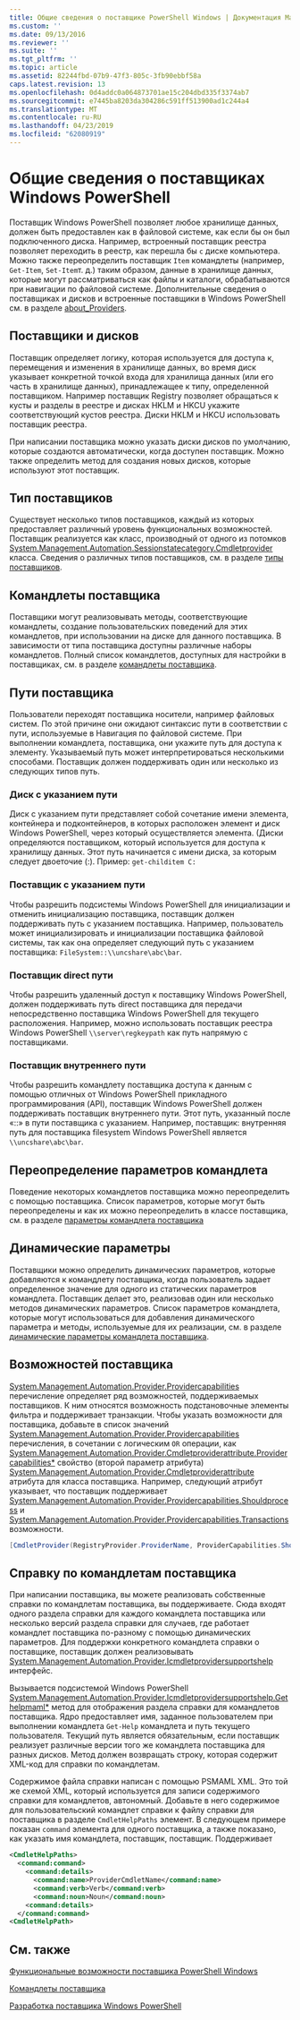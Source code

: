 ```yaml
---
title: Общие сведения о поставщике PowerShell Windows | Документация Майкрософт
ms.custom: ''
ms.date: 09/13/2016
ms.reviewer: ''
ms.suite: ''
ms.tgt_pltfrm: ''
ms.topic: article
ms.assetid: 82244fbd-07b9-47f3-805c-3fb90ebbf58a
caps.latest.revision: 13
ms.openlocfilehash: 0d4addc0a064873701ae15c204dbd335f3374ab7
ms.sourcegitcommit: e7445ba8203da304286c591ff513900ad1c244a4
ms.translationtype: MT
ms.contentlocale: ru-RU
ms.lasthandoff: 04/23/2019
ms.locfileid: "62080919"
---
```

# <a name="windows-powershell-provider-overview"></a>Общие сведения о поставщиках Windows PowerShell

Поставщик Windows PowerShell позволяет любое хранилище данных, должен быть предоставлен как в файловой системе, как если бы он был подключенного диска. Например, встроенный поставщик реестра позволяет переходить в реестр, как перешла бы `c` диске компьютера. Можно также переопределить поставщик `Item` командлеты (например, `Get-Item`, `Set-Item`т. д.) таким образом, данные в хранилище данных, которые могут рассматриваться как файлы и каталоги, обрабатываются при навигации по файловой системе. Дополнительные сведения о поставщиках и дисков и встроенные поставщики в Windows PowerShell см. в разделе [about_Providers](/powershell/module/microsoft.powershell.core/about/about_providers).

## <a name="providers-and-drives"></a>Поставщики и дисков

Поставщик определяет логику, которая используется для доступа к, перемещения и изменения в хранилище данных, во время диск указывает конкретной точкой входа для хранилища данных (или его часть в хранилище данных), принадлежащее к типу, определенной поставщиком. Например поставщик Registry позволяет обращаться к кусты и разделы в реестре и дисках HKLM и HKCU укажите соответствующий кустов реестра. Диски HKLM и HKCU использовать поставщик реестра.

При написании поставщика можно указать диски дисков по умолчанию, которые создаются автоматически, когда доступен поставщик. Можно также определить метод для создания новых дисков, которые используют этот поставщик.

## <a name="type-of-providers"></a>Тип поставщиков

Существует несколько типов поставщиков, каждый из которых предоставляет различный уровень функциональных возможностей. Поставщик реализуется как класс, производный от одного из потомков [System.Management.Automation.Sessionstatecategory.Cmdletprovider](/dotnet/api/System.Management.Automation.SessionStateCategory.CmdletProvider) класса. Сведения о различных типов поставщиков, см. в разделе [типы поставщиков](./provider-types.md).

## <a name="provider-cmdlets"></a>Командлеты поставщика

Поставщики могут реализовывать методы, соответствующие командлеты, создание пользовательских поведений для этих командлетов, при использовании на диске для данного поставщика. В зависимости от типа поставщика доступны различные наборы командлетов. Полный список командлетов, доступных для настройки в поставщиках, см. в разделе [командлеты поставщика](./provider-cmdlets.md).

## <a name="provider-paths"></a>Пути поставщика

Пользователи переходят поставщика носители, например файловых систем. По этой причине они ожидают синтаксис пути в соответствии с пути, используемые в Навигация по файловой системе. При выполнении командлета, поставщика, они укажите путь для доступа к элементу. Указываемый путь может интерпретироваться несколькими способами. Поставщик должен поддерживать один или несколько из следующих типов путь.

### <a name="drive-qualified-paths"></a>Диск с указанием пути

Диск с указанием пути представляет собой сочетание имени элемента, контейнера и подконтейнеров, в которых расположен элемент и диск Windows PowerShell, через который осуществляется элемента. (Диски определяются поставщиком, который используется для доступа к хранилищу данных. Этот путь начинается с имени диска, за которым следует двоеточие (:). Пример: `get-childitem C:`

### <a name="provider-qualified-paths"></a>Поставщик с указанием пути

Чтобы разрешить подсистемы Windows PowerShell для инициализации и отменить инициализацию поставщика, поставщик должен поддерживать путь с указанием поставщика. Например, пользователь может инициализировать и инициализации поставщика файловой системы, так как она определяет следующий путь с указанием поставщика: `FileSystem::\\uncshare\abc\bar`.

### <a name="provider-direct-paths"></a>Поставщик direct пути

Чтобы разрешить удаленный доступ к поставщику Windows PowerShell, должен поддерживать путь direct поставщика для передачи непосредственно поставщика Windows PowerShell для текущего расположения. Например, можно использовать поставщик реестра Windows PowerShell `\\server\regkeypath` как путь напрямую с поставщиками.

### <a name="provider-internal-paths"></a>Поставщик внутреннего пути

Чтобы разрешить командлету поставщика доступа к данным с помощью отличных от Windows PowerShell прикладного программирования (API), поставщик Windows PowerShell должен поддерживать поставщик внутреннего пути. Этот путь, указанный после «::» в пути поставщика с указанием. Например, поставщик: внутренняя путь для поставщика filesystem Windows PowerShell является `\\uncshare\abc\bar`.

## <a name="overriding-cmdlet-parameters"></a>Переопределение параметров командлета

Поведение некоторых командлетов поставщика можно переопределить с помощью поставщика. Список параметров, которые могут быть переопределены и как их можно переопределить в классе поставщика, см. в разделе [параметры командлета поставщика](./provider-cmdlet-parameters.md)

## <a name="dynamic-parameters"></a>Динамические параметры

Поставщики можно определить динамических параметров, которые добавляются к командлету поставщика, когда пользователь задает определенное значение для одного из статических параметров командлета. Поставщик делает это, реализовав один или несколько методов динамических параметров. Список параметров командлета, которые могут использоваться для добавления динамического параметра и методы, используемые для их реализации, см. в разделе [динамические параметры командлета поставщика](./provider-cmdlet-dynamic-parameters.md).

## <a name="provider-capabilities"></a>Возможностей поставщика

[System.Management.Automation.Provider.Providercapabilities](/dotnet/api/System.Management.Automation.Provider.ProviderCapabilities) перечисление определяет ряд возможностей, поддерживаемых поставщиков. К ним относятся возможность подстановочные элементы фильтра и поддерживает транзакции. Чтобы указать возможности для поставщика, добавьте в список значений [System.Management.Automation.Provider.Providercapabilities](/dotnet/api/System.Management.Automation.Provider.ProviderCapabilities) перечисления, в сочетании с логическим `OR` операции, как [ System.Management.Automation.Provider.Cmdletproviderattribute.Providercapabilities*](/dotnet/api/System.Management.Automation.Provider.CmdletProviderAttribute.ProviderCapabilities) свойство (второй параметр атрибута) [System.Management.Automation.Provider.Cmdletproviderattribute ](/dotnet/api/System.Management.Automation.Provider.CmdletProviderAttribute) атрибута для класса поставщика. Например, следующий атрибут указывает, что поставщик поддерживает [System.Management.Automation.Provider.Providercapabilities.Shouldprocess](/dotnet/api/System.Management.Automation.Provider.ProviderCapabilities.ShouldProcess) и [ System.Management.Automation.Provider.Providercapabilities.Transactions](/dotnet/api/System.Management.Automation.Provider.ProviderCapabilities.Transactions) возможности.

```csharp
[CmdletProvider(RegistryProvider.ProviderName, ProviderCapabilities.ShouldProcess | ProviderCapabilities.Transactions)]

```

## <a name="provider-cmdlet-help"></a>Справку по командлетам поставщика

При написании поставщика, вы можете реализовать собственные справки по командлетам поставщика, вы поддерживаете. Сюда входят одного раздела справки для каждого командлета поставщика или несколько версий раздела справки для случаев, где работает командлет поставщика по-разному с помощью динамических параметров. Для поддержки конкретного командлета справки о поставщике, поставщик должен реализовывать [System.Management.Automation.Provider.Icmdletprovidersupportshelp](/dotnet/api/System.Management.Automation.Provider.ICmdletProviderSupportsHelp) интерфейс.

Вызывается подсистемой Windows PowerShell [System.Management.Automation.Provider.Icmdletprovidersupportshelp.Gethelpmaml*](/dotnet/api/System.Management.Automation.Provider.ICmdletProviderSupportsHelp.GetHelpMaml) метод для отображения раздела справки для командлетов поставщика. Ядро предоставляет имя, заданное пользователем при выполнении командлета `Get-Help` командлета и путь текущего пользователя. Текущий путь является обязательным, если поставщик реализует различные версии того же командлета поставщика для разных дисков. Метод должен возвращать строку, которая содержит XML-код для справки по командлетам.

Содержимое файла справки написан с помощью PSMAML XML. Это той же схемой XML, который используется для записи содержимого справки для командлетов, автономный. Добавьте в него содержимое для пользовательский командлет справки к файлу справки для поставщика в разделе `CmdletHelpPaths` элемент. В следующем примере показан `command` элемента для одного поставщика, а также показано, как указать имя командлета, поставщик, поставщик. Поддерживает

```xml
<CmdletHelpPaths>
  <command:command>
    <command:details>
      <command:name>ProviderCmdletName</command:name>
      <command:verb>Verb</command:verb>
      <command:noun>Noun</command:noun>
    <command:details>
  </command:command>
<CmdletHelpPath>
```

## <a name="see-also"></a>См. также

[Функциональные возможности поставщика PowerShell Windows](./provider-types.md)

[Командлеты поставщика](./provider-cmdlets.md)

[Разработка поставщика Windows PowerShell](./writing-a-windows-powershell-provider.md)